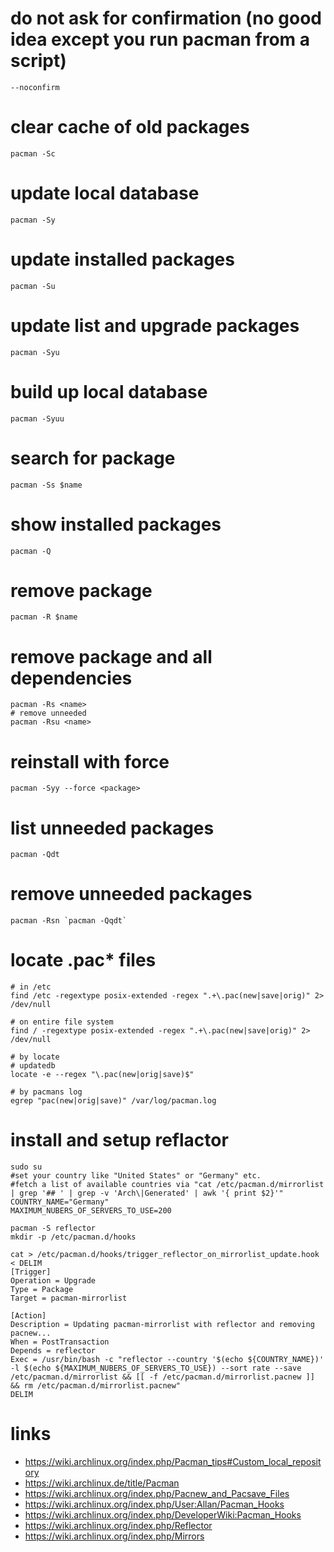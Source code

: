 # do not ask for confirmation (no good idea except you run pacman from a script)

```
--noconfirm
```

# clear cache of old packages

```
pacman -Sc
```

# update local database

```
pacman -Sy
```

# update installed packages

```
pacman -Su
```

# update list and upgrade packages

```
pacman -Syu
```

# build up local database

```
pacman -Syuu
```

# search for package

```
pacman -Ss $name
```

# show installed packages

```
pacman -Q
```

# remove package

```
pacman -R $name
```

# remove package and all dependencies

```
pacman -Rs <name>
# remove unneeded
pacman -Rsu <name>
```

# reinstall with force

```
pacman -Syy --force <package>
```

# list unneeded packages

```
pacman -Qdt
```

# remove unneeded packages

```
pacman -Rsn `pacman -Qqdt`
```

# locate .pac\* files

```
# in /etc
find /etc -regextype posix-extended -regex ".+\.pac(new|save|orig)" 2> /dev/null

# on entire file system
find / -regextype posix-extended -regex ".+\.pac(new|save|orig)" 2> /dev/null

# by locate
# updatedb
locate -e --regex "\.pac(new|orig|save)$"

# by pacmans log
egrep "pac(new|orig|save)" /var/log/pacman.log
```

# install and setup reflactor

```
sudo su
#set your country like "United States" or "Germany" etc.
#fetch a list of available countries via "cat /etc/pacman.d/mirrorlist | grep '## ' | grep -v 'Arch\|Generated' | awk '{ print $2}'"
COUNTRY_NAME="Germany"
MAXIMUM_NUBERS_OF_SERVERS_TO_USE=200

pacman -S reflector
mkdir -p /etc/pacman.d/hooks

cat > /etc/pacman.d/hooks/trigger_reflector_on_mirrorlist_update.hook < DELIM
[Trigger]
Operation = Upgrade
Type = Package
Target = pacman-mirrorlist

[Action]
Description = Updating pacman-mirrorlist with reflector and removing pacnew...
When = PostTransaction
Depends = reflector
Exec = /usr/bin/bash -c "reflector --country '$(echo ${COUNTRY_NAME})' -l $(echo ${MAXIMUM_NUBERS_OF_SERVERS_TO_USE}) --sort rate --save /etc/pacman.d/mirrorlist && [[ -f /etc/pacman.d/mirrorlist.pacnew ]] && rm /etc/pacman.d/mirrorlist.pacnew"
DELIM
```

# links

* https://wiki.archlinux.org/index.php/Pacman_tips#Custom_local_repository
* https://wiki.archlinux.de/title/Pacman
* https://wiki.archlinux.org/index.php/Pacnew_and_Pacsave_Files
* https://wiki.archlinux.org/index.php/User:Allan/Pacman_Hooks
* https://wiki.archlinux.org/index.php/DeveloperWiki:Pacman_Hooks
* https://wiki.archlinux.org/index.php/Reflector
* https://wiki.archlinux.org/index.php/Mirrors
